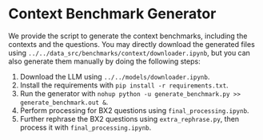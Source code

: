 # Context Benchmark Generator

We provide the script to generate the context benchmarks, including the contexts and the questions. You may directly download the generated files using `../../data_src/benchmarks/context/downloader.ipynb`, but you can also generate them manually by doing the following steps:

1. Download the LLM using `../../models/downloader.ipynb`.
2. Install the requirements with `pip install -r requirements.txt`.
3. Run the generator with `nohup python -u generate_benchmark.py >> generate_benchmark.out &`.
4. Perform processing for BX2 questions using `final_processing.ipynb`.
5. Further rephrase the BX2 questions using `extra_rephrase.py`, then process it with `final_processing.ipynb`.
